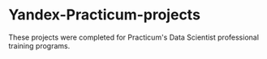 # Yandex-Practicum-projects
These projects were completed for Practicum's Data Scientist professional training programs.
